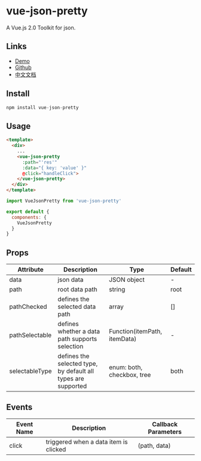 # vue-json-pretty

A Vue.js 2.0 Toolkit for json.

## Links

- [Demo](https://leezng.github.io/vue-json-pretty)
- [Github](https://github.com/leezng/vue-json-pretty)
- [中文文档](./README.zh-CN.md)

## Install

```js
npm install vue-json-pretty
```

## Usage

```html
<template>
  <div>
    ...
    <vue-json-pretty
      :path="'res'"
      :data="{ key: 'value' }"
      @click="handleClick">
    </vue-json-pretty>
  </div>
</template>
```

```js
import VueJsonPretty from 'vue-json-pretty'

export default {
  components: {
    VueJsonPretty
  }
}
```

## Props

| Attribute | Description | Type | Default |
|-------- |-------- |-------- | -------- |
| data | json data | JSON object | - |
| path | root data path | string | root |
| pathChecked | defines the selected data path | array | [] |
| pathSelectable | defines whether a data path supports selection | Function(itemPath, itemData) | - |
| selectableType | defines the selected type, by default all types are supported | enum: both, checkbox, tree | both |

## Events

| Event Name | Description | Callback Parameters |
|---------- |-------- |---------- |
| click  | triggered when a data item is clicked | (path, data) |

